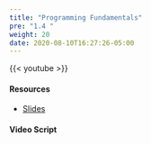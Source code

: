 ```yaml
---
title: "Programming Fundamentals"
pre: "1.4 "
weight: 20
date: 2020-08-10T16:27:26-05:00
---
```


{{< youtube  >}}


#### Resources
* <a href="../slides/prog_funds" target="_blank">Slides</a>



#### Video Script

